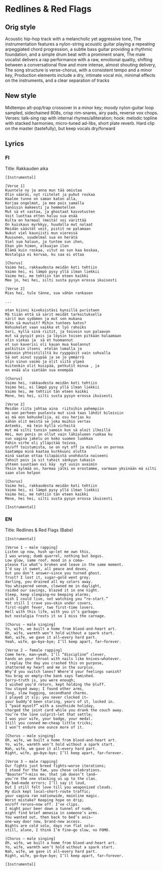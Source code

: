 # Redlines & Red Flags

## Orig style
Acoustic hip-hop track with a melancholic yet aggressive tone, The instrumentation features a nylon-string acoustic guitar playing a repeating arpeggiated chord progression, a subtle bass guitar providing a rhythmic foundation, and a simple drum beat with a prominent snare, The male vocalist delivers a rap performance with a raw, emotional quality, shifting between a conversational flow and more intense, almost shouting delivery, The song structure is verse-chorus, with a consistent tempo and a minor key, Production elements include a dry, intimate vocal mix, minimal effects on the instruments, and a clear separation of tracks

## New style
Midtempo alt-pop/trap crossover in a minor key; moody nylon-guitar loop sampled, sidechained 808s, crisp rim-snares, airy pads, reverse vox chops. Verses: talk-sing rap with internal rhymes/alliteration; hook: melodic topline with stacked harmonies, micro-tuned ad-libs, short plate reverb. Hard clip on the master (tastefully), but keep vocals dry/forward

## Lyrics
### FI
Title: Rakkauden aika
```
[Instrumental]

[Verse 1]
Kuuntele ny ja anna mun tää omistaa
Olin vääräs, nyt riitelet ja puhut roskaa
Haalee tunne on saman katon alla,
Korjaa ongelmat, ja mee pois samalla
Sanoisin makeesti ja hemmotellen
Mut sä et vastaa, ja ghostaat kasvotusten
Voit luottaa etten haluu sua enää
Kulta en harmaal (meitä) voi värittää
On kuiskaus myrkkyy, huudolla mut nolaat
Meidän säästöt veit, pistit ne palamaan
Nukut viel kauniisti mun vieressä
Ruusunen, suudelmal sua en herätä
Viel sua haluun, ja tuntee sun ihon,
Ekan yön himon, alkuajan ilon
Elämä kuin roskaa, vitut oo sun kaa koskaa,
Nostalgia ei korvaa, ku saa ei ottaa

[Chorus]
Vaimo hei, rakkaudesta meidän koti tehtiin
Vaimo hei, ei lämpö pysy yllä ilman liekkii
Vaimo hei, me tehtiin tän eteen kaikki
Mee jo, hei hei, silti susta pysyn erossa ikuisesti

[Verse 2]
Mies hei, tule tänne, sua vähän rankasen

...

otan kiinni kiveksistäsi kynsillä puristaen
Mä tiiän että sä särit meidät tarkoituksella
särit mun sydämen ja mut sen mukana
Miks sä muutuit? Mihin tuntees katos?
Kehuskelet vaan vaikka et lyö rahoiks
Sori, kyllä sinä riitit, ja toivoin sun palaavan
mut sä pysyit pois ja löysin toisen pitkään halaamaan
olin viekas ja  sä et huomannut
et sun kaverisi oli kauan mua kuolannut
palkitsin itseni  etelän lomalla ja
maksoin yhteistililtä ku ryyppäsit vain sohvalla
Sä oot ainut syypää ja se jo ymmärrä
olin sinun vaimo ja olit siitä ylpeä
kuitenkin olit kusipää, petkutit minua , ja
en enää ala sietään sua enempää

[Chorus]
Vaimo hei, rakkaudesta meidän koti tehtiin
Vaimo hei, ei lämpö pysy yllä ilman liekkii
Vaimo hei, me tehtiin tän eteen kaikki
Mene, hei hei, silti susta pysyn erossa ikuisesti

[Verse 2]
Meidän riita johtaa aina  riitoihin pahempiin
mä oon perheen puolesta mut sinä taas lähdit bileisiin
ai mä oon kehuskelija, ei osu herjas ku
sähän olit meistä se joka muihin vertas
Anteeks,  mä tein kyllä virheitä
mut mä silti tunsin samoin kun sä aloit ilkeillä
Hei, mun penis on ollut vain lähialueen ruokaa ku
sun vagina jakelu on koko suomen luokkaa
Pahin virhe oli ylläpitää toivoa,
on/off toistumista, se on nyt off ja minulla on pornoa
Saatampa minä kaataa kurkkuuni olutta
minä saatan ottaa tilapäistä unohdusta naiseeni
Tahoit pois ja sit tahoit sänkyyn takasin
yhteen suuntaan ovi käy  nyt uusin avaimin
Yksin kylmää on, harmaa jälki on erostamme, varmaan yksinään mä silti saan olon helpon

[Chorus]
Vaimo hei, rakkaudesta meidän koti tehtiin
Vaimo hei, ei lämpö pysy yllä ilman liekkii
Vaimo hei, me tehtiin tän eteen kaikki
Mene, hei hei, silti susta pysyn erossa ikuisesti

[Instrumental]
```


### EN
Title: Redlines & Red Flags (Babe)
```
[Instrumental]

[Verse 1 — male rapping]
Listen up now, hush up—let me own this,
I was wrong; dumb quarrel, nothing but bogus.
Low glow, same roof, mood in a coma—
please fix what’s broken and leave in the same moment.
I’d say it sweet, all peace and doves,
but you don’t answer—since you turned ghost.
Trust? I lost it, sugar—gold went grey;
darling, you drained all my colors away.
You whispered venom, clowned me in daylight,
raided our savings, blazed it in one night.
Sleep, keep sleeping—no beeping alarms;
wish I could live, not watching you “re-start.”
Yet still I crave you—skin under covers,
first-night fever, two first-time lovers.
Hell with this life, with you it’s garbage—
but nostalgia frosts it so I miss the carnage.

[Chorus — male singing]
Yo, wife, we built a home from blood-and-heart art.
Oh, wife, warmth won’t hold without a spark start.
Nah, wife, we gave it all—every hard part.
Yeah, wife, go—bye-bye; I’ll keep apart, far—forever.

[Verse 2 — female rapping]
Come here, man—yeah, I’ll “discipline” clever,
hands on your throat with nails like knives—whatever.
I replay the day you crashed this on purpose,
shattered my heart and me in the surplus.
Why’d you switch lanes? Where’d your feelings vanish?
You brag on empty—the bank says famished.
Sorry—truth is, you were enough;
I wished you’d return, kept holding the bluff.
You stayed away; I found other arms,
long, slow hugging, secondhand charms.
I played it sly; you never clocked it—
your buddy’d been staring, years of it, locked in.
I “paid myself” with a southside holiday,
charged the joint card while you drank the couch away.
You’re the lone culprit—let that settle;
I was your wife, your badge, your medal.
Still you conned me—cheap little tricks;
I won’t endure one ounce more of it.

[Chorus — male singing]
Oh, wife, we built a home from blood-and-heart art.
Yo, wife, warmth won’t hold without a spark start.
Nah, wife, we gave it all—every hard part.
Right, wife, go—bye-bye; I’ll keep apart, far—forever.

[Verse 3 — male rapping]
Our fights just breed fights—worse iterations;
I stood for the fam, you chose celebrations.
“Boaster”?—miss me; that jab doesn’t land—
you’re the one stacking us up to the clan.
My bad—made errors; I’ll say it loud,
but I still felt love till you weaponized clouds.
My dick kept local—short-route traffic;
your vagina ran nationwide, mainline magic.
Worst mistake? Keeping hope on drip;
on/off reruns—now off. I’ve clips.
I might pour beer down a tunnel of numb,
might find brief amnesia in someone’s arms.
You wanted out, then back to bed’s axis—
one-way door now, brand-new access.
Nights are cold solo, days run flat solo—
still, alone, I think I’m fine—go slow, no FOMO.

[Chorus — male singing]
Oh, wife, we built a home from blood-and-heart art.
Yo, wife, warmth won’t hold without a spark start.
Nah, wife, we gave it all—every hard part.
Right, wife, go—bye-bye; I’ll keep apart, far—forever.

[Instrumental]
```
